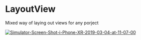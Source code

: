 # LayoutView

Mixed way of laying out views for any porject 

<a href="https://ibb.co/4RXZjhx"><img src="https://i.ibb.co/4RXZjhx/Simulator-Screen-Shot-i-Phone-XR-2019-03-04-at-11-07-00.png" alt="Simulator-Screen-Shot-i-Phone-XR-2019-03-04-at-11-07-00" border="0"></a>

